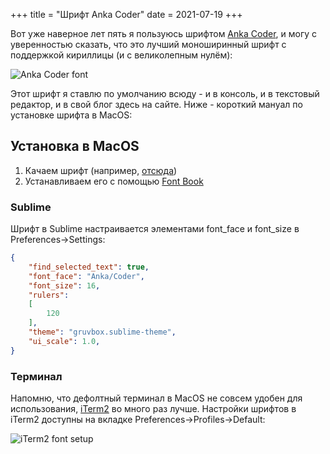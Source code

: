 +++
title = "Шрифт Anka Coder"
date = 2021-07-19
+++

Вот уже наверное лет пять я пользуюсь шрифтом [Anka Coder](https://fontlibrary.org/ru/font/anka-coder), и могу с уверенностью сказать, что это лучший моноширинный шрифт с поддержкой кириллицы (и с великолепным нулём):

![Anka Coder font](/img/anka_coder.png)

Этот шрифт я ставлю по умолчанию всюду - и в консоль, и в текстовый редактор, и в свой блог здесь на сайте. Ниже - короткий мануал по установке шрифта в MacOS:

## Установка в MacOS

1. Качаем шрифт (например, [отсюда](https://fontlibrary.org/ru/font/anka-coder))
2. Устанавливаем его с помощью [Font Book](https://support.apple.com/guide/font-book/install-and-validate-fonts-fntbk1000/mac)

### Sublime
Шрифт в Sublime настраивается элементами font_face и font_size в Preferences->Settings:

```json
{
	"find_selected_text": true,
	"font_face": "Anka/Coder",
	"font_size": 16,
	"rulers":
	[
		120
	],
	"theme": "gruvbox.sublime-theme",
	"ui_scale": 1.0,
}
```

### Терминал

Напомню, что дефолтный терминал в MacOS не совсем удобен для использования, [iTerm2](https://iterm2.com/) во много раз лучше. Настройки шрифтов в iTerm2 доступны на вкладке Preferences->Profiles->Default:

![iTerm2 font setup](/img/iterm2_font.png)
